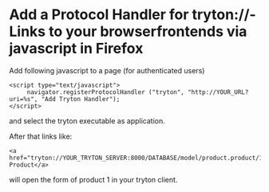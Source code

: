 # Add a Protocol Handler for tryton://-Links to your browserfrontends via javascript in Firefox #

Add following javascript to a page (for authenticated users)



```
<script type="text/javascript">
     navigator.registerProtocolHandler ("tryton", "http://YOUR_URL?uri=%s", "Add Tryton Handler");
</script>
```

and select the tryton executable as application.

After that links like:
```
<a href="tryton://YOUR_TRYTON_SERVER:8000/DATABASE/model/product.product/1">Edit Product</a>
```

will open the form of product 1 in your tryton client.